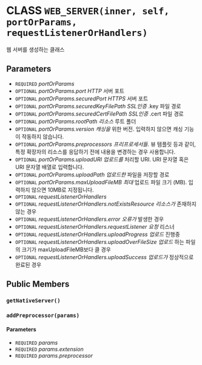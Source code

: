 # CLASS `WEB_SERVER(inner, self, portOrParams, requestListenerOrHandlers)`
웹 서버를 생성하는 클래스

## Parameters
* `REQUIRED` *portOrParams*
* `OPTIONAL` *portOrParams.port					HTTP* 서버 포트
* `OPTIONAL` *portOrParams.securedPort			HTTPS* 서버 포트
* `OPTIONAL` *portOrParams.securedKeyFilePath		SSL인증* .key 파일 경로
* `OPTIONAL` *portOrParams.securedCertFilePath	SSL인증* .cert 파일 경로
* `OPTIONAL` *portOrParams.rootPath				리소스* 루트 폴더
* `OPTIONAL` *portOrParams.version				캐싱을* 위한 버전. 입력하지 않으면 캐싱 기능이 작동하지 않습니다.
* `OPTIONAL` *portOrParams.preprocessors			프리프로세서들.* 뷰 템플릿 등과 같이, 특정 확장자의 리소스를 응답하기 전에 내용을 변경하는 경우 사용합니다.
* `OPTIONAL` *portOrParams.uploadURI				업로드를* 처리할 URI. URI 문자열 혹은 URI 문자열 배열로 입력합니다.
* `OPTIONAL` *portOrParams.uploadPath				업로드한* 파일을 저장할 경로
* `OPTIONAL` *portOrParams.maxUploadFileMB		최대* 업로드 파일 크기 (MB). 입력하지 않으면 10MB로 지정됩니다.
* `OPTIONAL` *requestListenerOrHandlers*
* `OPTIONAL` *requestListenerOrHandlers.notExistsResource		리소스가* 존재하지 않는 경우
* `OPTIONAL` *requestListenerOrHandlers.error					오류가* 발생한 경우
* `OPTIONAL` *requestListenerOrHandlers.requestListener		요청* 리스너
* `OPTIONAL` *requestListenerOrHandlers.uploadProgress		업로드* 진행중
* `OPTIONAL` *requestListenerOrHandlers.uploadOverFileSize	업로드* 하는 파일의 크기가 maxUploadFileMB보다 클 경우
* `OPTIONAL` *requestListenerOrHandlers.uploadSuccess			업로드가* 정상적으로 완료된 경우

## Public Members

### `getNativeServer()`

### `addPreprocessor(params)`
#### Parameters
* `REQUIRED` *params*
* `REQUIRED` *params.extension*
* `REQUIRED` *params.preprocessor*
